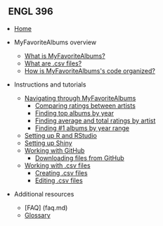 <!-- _sidebar.md -->

## &nbsp; ENGL 396

* [Home](whatis.md)

* MyFavoriteAlbums overview

  * [What is MyFavoriteAlbums?](whatis.md)
  * [What are .csv files?](csvwhatis.md)
  * [How is MyFavoriteAlbums's code organized?](codeorganization.md)
  
* Instructions and tutorials
  
  * [Navigating through MyFavoriteAlbums](navigating.md)
      * [Comparing ratings between artists](navigating.md/#compare-ratings)
      * [Finding top albums by year](navigating.md/#top-by-year)
      * [Finding average and total ratings by artist](navigating.md/#avg-total-ratings)
      * [Finding #1 albums by year range](navigating.md/#top-by-year-range)
  * [Setting up R and RStudio](rrstudio.md)
  * [Setting up Shiny](shiny.md)
  * [Working with GitHub](github.md)
    * [Downloading files from GitHub](github.md/#download)
  * [Working with .csv files](csv.md)
    * [Creating .csv files](csv.md/#create)
    * [Editing .csv files](csv.md/#edit)

* Additional resources
  
  * [FAQ] (faq.md)
  * [Glossary](glossary.md)
